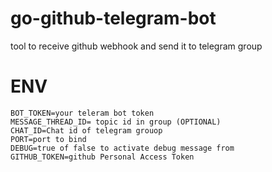 # go-github-telegram-bot

tool to receive github webhook and send it to telegram group

# ENV

```
BOT_TOKEN=your teleram bot token
MESSAGE_THREAD_ID= topic id in group (OPTIONAL)
CHAT_ID=Chat id of telegram grouop
PORT=port to bind
DEBUG=true of false to activate debug message from
GITHUB_TOKEN=github Personal Access Token
```
